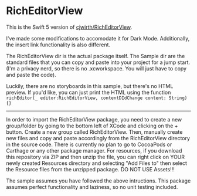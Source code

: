 # RichEditorView

This is the Swift 5 version of [cjwirth/RichEditorView](https://github.com/cjwirth/RichEditorView).

I've made some modifications to accomodate it for Dark Mode. Additionally, the insert link functionality is also different.

The RichEditorView dir is the actual package itself. The Sample dir are the standard files that you can copy and paste into your project for a jump start. (I'm a privacy nerd, so there is no .xcworkspace. You will just have to copy and paste the code). 

Luckily, there are no storyboards in this sample, but there's no HTML preview. If you'd like, you can just print the HTML using the function ``richEditor(_ editor:RichEditorView, contentDIdChange content: String) {}``

-------

In order to import the RichEditorView package, you need to create a new group/folder by going to the bottom left of XCode and clicking on the + button. Create a new group called RichEditorView. Then, manually create new files and copy and paste accordingly from the RichEditorView directory in the source code. There is currently no plan to go to CocoaPods or Carthage or any other package manager. For resources, if you download this repository via ZIP and then unzip the file, you can right click on YOUR newly created Resources directory and selecting "Add Files to" then select the Resource files from the unzipped package. DO NOT USE Assets!!!

The sample assumes you have followed the above intructions. This package assumes perfect functionality and laziness, so no unit testing included.
